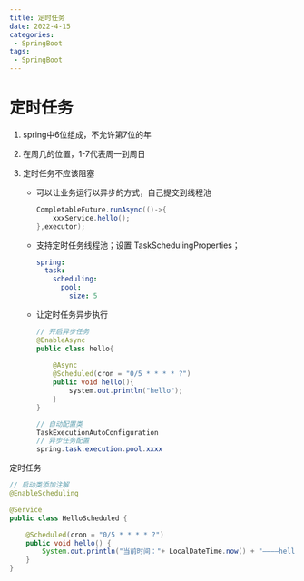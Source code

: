 ```yaml
---
title: 定时任务
date: 2022-4-15
categories:
 - SpringBoot
tags:
 - SpringBoot
---
```


# 定时任务

1. spring中6位组成，不允许第7位的年

2. 在周几的位置，1-7代表周一到周日

3. 定时任务不应该阻塞

    - 可以让业务运行以异步的方式，自己提交到线程池

        ```java
        CompletableFuture.runAsync(()->{
        	xxxService.hello();
        },executor);
        ```

    - 支持定时任务线程池；设置 TaskSchedulingProperties；

        ```yaml
        spring:
          task:
            scheduling:
              pool:
                size: 5
        ```

    - 让定时任务异步执行

        ```java
        // 开启异步任务
        @EnableAsync
        public class hello{
            
            @Async
            @Scheduled(cron = "0/5 * * * * ?")
            public void hello(){
                system.out.println("hello");
            }
        }
        
        // 自动配置类
        TaskExecutionAutoConfiguration
        // 异步任务配置
        spring.task.execution.pool.xxxx
        ```

定时任务

```java
// 启动类添加注解
@EnableScheduling

@Service
public class HelloScheduled {

    @Scheduled(cron = "0/5 * * * * ?")
    public void hello() {
        System.out.println("当前时间："+ LocalDateTime.now() + "————hello");
    }
}
```